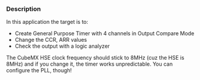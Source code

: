 ### Description
In this application the target is to:
- Create General Purpose Timer with 4 channels in Output Compare Mode
- Change the CCR, ARR values
- Check the output with a logic analyzer

The CubeMX HSE clock frequency should stick to 8MHz (cuz the HSE is 8MHz) and if you change it, the timer works unpredictable. You can configure the PLL, though!
